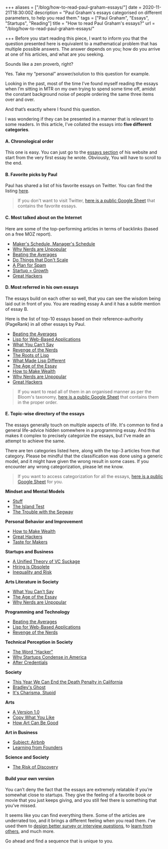 +++
aliases = ["/blog/how-to-read-paul-graham-essays/"]
date = 2020-11-21T18:30:00Z
description = "Paul Graham's essays categorised on different parameters, to help you read them."
tags = ["Paul Graham", "Essays", "Startups", "Reading"]
title = "How to read Paul Graham's essays?"
url = "/blog/how-to-read-paul-graham-essays/"

+++
Before you start reading this piece, I want to inform you that the question presented here is equivalent to a mathematical problem that has multiple possible answers. The answer depends on you; how do you arrive at one of his articles, and what are you seeking.

Sounds like a zen proverb, right?

Yes. Take my “personal” answer/solution to this question for example.

Looking in the past, most of the time I’ve found myself reading the essays when I’m sitting in MTR on my own trying to spend some time off, amidst the constant background noise of people ordering the same three items over and over.

And that’s exactly where I found this question.

I was wondering if they can be presented in a manner that is relevant to some readers. In this article, I've collated the essays into **five different categories**.

#### A. Chronological order

This one is easy. You can just go to the [essays section](http://www.paulgraham.com/articles.html) of his website and start from the very first essay he wrote. Obviously, You will have to scroll to the end.

#### B. Favorite picks by Paul

Paul has shared a list of his favorite essays on Twitter. You can find the listing [here](https://twitter.com/paulg/status/1207995301535080449?lang=en).

> If you don't want to visit Twitter, [here is a public Google Sheet](https://docs.google.com/spreadsheets/d/1OjlaRr-mjVycnY9ArG7v5cLjmJIfnTxOlF0O5U8cLZs/edit#gid=1578787862&range=A1:B1) that contains the favorite essays.

#### C. Most talked about on the Internet

Here are some of the top-performing articles in terms of backlinks (based on a free MOZ report).

* [Maker's Schedule, Manager's Schedule](http://www.paulgraham.com/makersschedule.html)
* [Why Nerds are Unpopular](http://www.paulgraham.com/nerds.html)
* [Beating the Averages](http://www.paulgraham.com/avg.html)
* [Do Things that Don't Scale](http://www.paulgraham.com/ds.html)
* [A Plan for Spam](http://www.paulgraham.com/spam.html)
* [Startup = Growth](http://www.paulgraham.com/growth.html)
* [Great Hackers](http://www.paulgraham.com/gh.html)

#### D. Most referred in his own essays

The essays build on each other so well, that you can see the wisdom being laid out in front of you. You are reading essay A and it has a subtle mention of essay B.

Here is the list of top-10 essays based on their reference-authority (PageRank) in all other essays by Paul.

* [Beating the Averages](http://www.paulgraham.com/avg.html)
* [Lisp for Web-Based Applications](http://www.paulgraham.com/lwba.html)
* [What You Can't Say](http://www.paulgraham.com/say.html)
* [Revenge of the Nerds](http://www.paulgraham.com/icad.html)
* [The Roots of Lisp](http://www.paulgraham.com/rootsoflisp.html)
* [What Made Lisp Different](http://www.paulgraham.com/diff.html)
* [The Age of the Essay](http://www.paulgraham.com/essay.html)
* [How to Make Wealth](http://www.paulgraham.com/wealth.html)
* [Why Nerds are Unpopular](http://www.paulgraham.com/nerds.html)
* [Great Hackers](http://www.paulgraham.com/gh.html)

> If you want to read all of them in an organised manner as per the Bloom's taxonomy, [here is a public Google Sheet](https://docs.google.com/spreadsheets/d/1OjlaRr-mjVycnY9ArG7v5cLjmJIfnTxOlF0O5U8cLZs/edit#gid=0&range=A1:B1) that contains them in the proper order.

#### E. Topic-wise directory of the essays

The essays generally touch on multiple aspects of life. It's common to find a general life-advice hidden somewhere in a programming essay. And this makes it complex to precisely categorize the essays, but I've made an attempt to achieve the same.

There are ten categories listed here, along with the top-3 articles from that category. Please be mindful that the classification was done using a generic model, and it might have given the wrong result in some cases. If you encounter any wrong categorization, please let me know.

> If you want to access categorization for all the essays, [here is a public Google Sheet](https://docs.google.com/spreadsheets/d/1OjlaRr-mjVycnY9ArG7v5cLjmJIfnTxOlF0O5U8cLZs/edit#gid=905287736&range=A1:C1) for you.

**Mindset and Mental Models**

* [Stuff](http://www.paulgraham.com/stuff.html)
* [The Island Test](http://www.paulgraham.com/island.html)
* [The Trouble with the Segway](http://www.paulgraham.com/segway.html)

**Personal Behavior and Improvement**

* [How to Make Wealth](http://www.paulgraham.com/wealth.html)
* [Great Hackers](http://www.paulgraham.com/gh.html)
* [Taste for Makers](http://www.paulgraham.com/taste.html)

**Startups and Business**

* [A Unified Theory of VC Suckage](http://www.paulgraham.com/venturecapital.html)
* [Hiring is Obsolete](http://www.paulgraham.com/hiring.html)
* [Inequality and Risk](http://www.paulgraham.com/inequality.html)

**Arts Literature in Society**

* [What You Can't Say](http://www.paulgraham.com/say.html)
* [The Age of the Essay](http://www.paulgraham.com/essay.html)
* [Why Nerds are Unpopular](http://www.paulgraham.com/nerds.html)

**Programming and Technology**

* [Beating the Averages](http://www.paulgraham.com/avg.html)
* [Lisp for Web-Based Applications](http://www.paulgraham.com/lwba.html)
* [Revenge of the Nerds](http://www.paulgraham.com/icad.html)

**Technical Perception in Society**

* [The Word "Hacker"](http://www.paulgraham.com/gba.html)
* [Why Startups Condense in America](http://www.paulgraham.com/america.html)
* [After Credentials](http://www.paulgraham.com/credentials.html)

**Society**

* [This Year We Can End the Death Penalty in California](http://www.paulgraham.com/prop62.html)
* [Bradley's Ghost](http://www.paulgraham.com/polls.html)
* [It's Charisma, Stupid](http://www.paulgraham.com/charisma.html)

**Arts**

* [A Version 1.0](http://www.paulgraham.com/laundry.html)
* [Copy What You Like](http://www.paulgraham.com/copy.html)
* [How Art Can Be Good](http://www.paulgraham.com/goodart.html)

**Art in Business**

* [Subject: Airbnb](http://www.paulgraham.com/airbnb.html)
* [Learning from Founders](http://www.paulgraham.com/foundersatwork.html)

**Science and Society**

* [The Risk of Discovery](http://www.paulgraham.com/disc.html)

#### Build your own version

You can’t deny the fact that the essays are extremely relatable if you’re somewhat close to startups. They give the feeling of a favorite book or movie that you just keeps giving, and you still feel there is something that you’ve missed.

It seems like you can find everything there. Some of the articles are underrated too, and it brings a different feeling when you read them. I’ve used them to [design better survey or interview questions](http://www.paulgraham.com/bias.html), to [learn from others](http://www.paulgraham.com/copy.html), and much more.

Go ahead and find a sequence that is unique to you.
